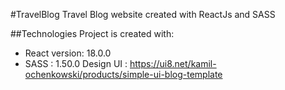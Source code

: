 #TravelBlog 
Travel Blog website created with ReactJs and SASS


##Technologies
Project is created with:
* React version: 18.0.0
* SASS : 1.50.0
Design UI : https://ui8.net/kamil-ochenkowski/products/simple-ui-blog-template



